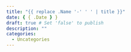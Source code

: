 ```yaml
---
title: "{{ replace .Name '-' ' ' | title }}"
date: { { .Date } }
draft: true # Set 'false' to publish
description: ""
categories:
  - Uncategories
---
```


